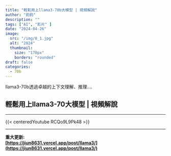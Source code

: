 ```yaml
---
title: "輕鬆用上llama3-70b大模型 | 視頻解說"
author: "鈞鈞"
description: ""
tags: ["AI", "影片" ]
date: "2024-04-26"
image:
  src: "/img/8_1.jpg"
  alt: "2024"
  thumbnail:
    size: "170px"
    borders: "rounded"
draft: false
categories:
  - 70b
---
```


llama3-70b透過卓越的上下文理解、推理....
<!--more-->

## **輕鬆用上llama3-70大模型 | 視頻解說**

---
{{< centeredYoutube RCQo9L9Pk48 >}}


---
**重大更新:**  
**[https://jiun8631.vercel.app/post/llama3/](https://jiun8631.vercel.app/post/llama3/)**